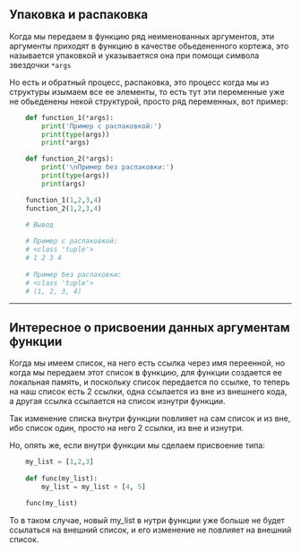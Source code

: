 Упаковка и распаковка
---

Когда мы передаем в функцию ряд неименованных аргументов, эти аргументы 
приходят в функцию в качестве обьедененного кортежа, это называется
упаковкой и указываетяся она при помощи символа звездочки `*args` 

Но есть и обратный процесс, распаковка, это процесс когда мы из структуры
изымаем все ее элементы, то есть тут эти переменные уже не обьеденены
некой структурой, просто ряд переменных, вот пример:

```python
    def function_1(*args):
        print('Пример с распаковкой:')
        print(type(args))
        print(*args)

    def function_2(*args):
        print('\nПример без распаковки:')
        print(type(args))
        print(args)

    function_1(1,2,3,4)
    function_2(1,2,3,4)

    # Вывод
    
    # Пример с распаковкой:
    # <class 'tuple'>
    # 1 2 3 4
    
    # Пример без распаковки:
    # <class 'tuple'>
    # (1, 2, 3, 4)
```

---

Интересное о присвоении данных аргументам функции
---

Когда мы имеем список, на него есть ссылка через имя переенной, но когда мы 
передаем этот список в функцию, для функции создается ее локальная память,
и поскольку список передается по ссылке, то теперь на наш список есть 2 ссылки,
одна ссылается из вне из внешнего кода, а другая ссылка ссылается на список 
изнутри функции.

Так изменение списка внутри функции повлияет на сам список и из вне, ибо 
список один, просто на него 2 ссылки, из вне и изнутри.

Но, опять же, если внутри функции мы сделаем присвоение типа:

```python
    my_list = [1,2,3]
    
    def func(my_list):
        my_list = my_list + [4, 5]

    func(my_list)
```

То в таком случае, новый my_list в нутри функции уже больше не будет ссылаться 
на внешний список, и его изменение не повлияет на внешний список. 
